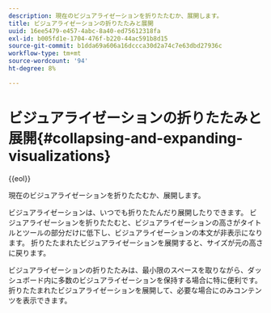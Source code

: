 ```yaml
---
description: 現在のビジュアライゼーションを折りたたむか、展開します。
title: ビジュアライゼーションの折りたたみと展開
uuid: 16ee5479-e457-4abc-8a40-ed75612318fa
exl-id: b005fd1e-1704-476f-b220-44ac591b8d15
source-git-commit: b1dda69a606a16dccca30d2a74c7e63dbd27936c
workflow-type: tm+mt
source-wordcount: '94'
ht-degree: 8%

---
```


# ビジュアライゼーションの折りたたみと展開{#collapsing-and-expanding-visualizations}

{{eol}}

現在のビジュアライゼーションを折りたたむか、展開します。

ビジュアライゼーションは、いつでも折りたたんだり展開したりできます。 ビジュアライゼーションを折りたたむと、ビジュアライゼーションの高さがタイトルとツールの部分だけに低下し、ビジュアライゼーションの本文が非表示になります。 折りたたまれたビジュアライゼーションを展開すると、サイズが元の高さに戻ります。

ビジュアライゼーションの折りたたみは、最小限のスペースを取りながら、ダッシュボード内に多数のビジュアライゼーションを保持する場合に特に便利です。 折りたたまれたビジュアライゼーションを展開して、必要な場合にのみコンテンツを表示できます。
